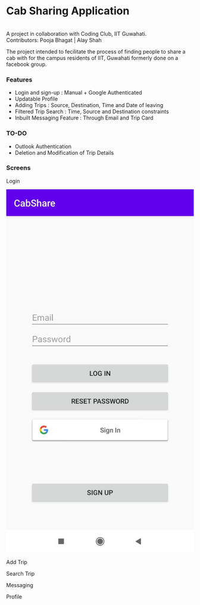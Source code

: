 # Cab Sharing Application
<br/>
A project in collaboration with Coding Club, IIT Guwahati. 
<br/>
Contributors: Pooja Bhagat | Alay Shah
<br/>

The project intended to fecilitate the process of finding people to share a cab with for the campus residents of IIT, Guwahati formerly done on a facebook group. 

### Features
 * Login and sign-up : Manual + Google Authenticated 
* Updatable Profile
* Adding Trips : Source, Destination, Time and Date of leaving 
* Filtered Trip Search : Time, Source and Destination constraints 
* Inbuilt Messaging Feature : Through Email and Trip Card 

### TO-DO
* Outlook Authentication
* Deletion and Modification of Trip Details

### Screens

Login
<p>
<img src = "images/login.jpg">
</p>

Add Trip

Search Trip

Messaging

Profile